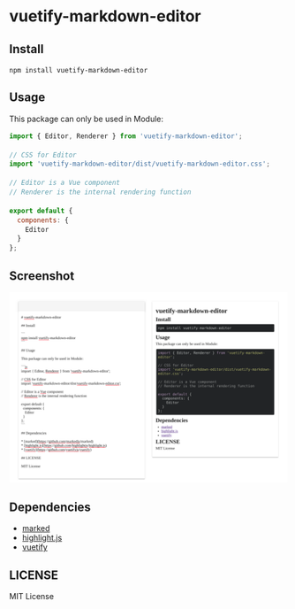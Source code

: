 # vuetify-markdown-editor

## Install 

```
npm install vuetify-markdown-editor
```

## Usage

This package can only be used in Module:

```js
import { Editor, Renderer } from 'vuetify-markdown-editor';

// CSS for Editor
import 'vuetify-markdown-editor/dist/vuetify-markdown-editor.css';

// Editor is a Vue component
// Renderer is the internal rendering function

export default {
  components: {
    Editor
  }
};
```

## Screenshot

![Screenshot](Screenshot.png)

## Dependencies

* [marked](https://github.com/markedjs/marked)
* [highlight.js](https://github.com/highlightjs/highlight.js)
* [vuetify](https://github.com/vuetifyjs/vuetify)

## LICENSE

MIT License

